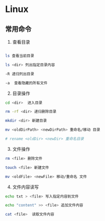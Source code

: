 # Linux

## 常用命令

1. 查看目录

```bash

ls 查看当前目录

ls <dir> 列出指定目录内容

-R 递归列出目录

-a  查看隐藏的所有文件

```

2. 目录操作

```bash
cd <dir>  进入目录

rm -rf <dir> 递归删除目录

mkdir <dir> 新建目录

mv <oldDirPath> <newDirPath> 重命名/移动 目录

# rename <oldDir> <newDir> 重命名目录
```

3. 文件操作

```bash
rm <file> 删除文件

touch <file> 新建文件

mv <oldFile> <newFile> 移动/重命名 文件

```

4. 文件内容读写

```bash
echo txt > <file> 写入指定内容到文件

echo "content" >> <file> 追加文件内容

cat <file>  读取文件内容

```
